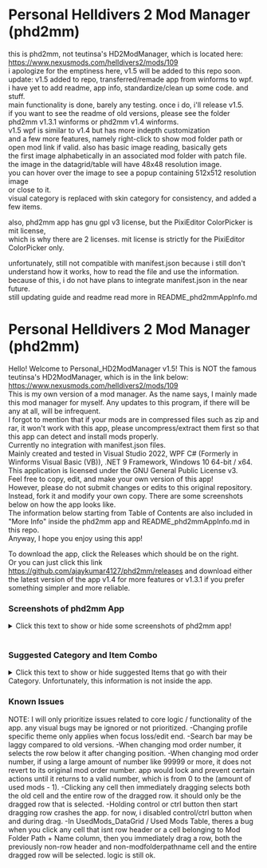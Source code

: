 # Personal Helldivers 2 Mod Manager (phd2mm)

this is phd2mm, not teutinsa's HD2ModManager, which is located here: <br>
https://www.nexusmods.com/helldivers2/mods/109 <br>
i apologize for the emptiness here, v1.5 will be added to this repo soon. <br>
update: v1.5 added to repo, transferred/remade app from winforms to wpf. <br>
  i have yet to add readme, app info, standardize/clean up some code. and stuff. <br>
  main functionality is done, barely any testing. once i do, i'll release v1.5. <br>
  if you want to see the readme of old versions, please see the folder <br>
  phd2mm v1.3.1 winforms or phd2mm v1.4 winforms. <br>
  v1.5 wpf is similar to v1.4 but has more indepth customization <br>
  and a few more features, namely right-click to show mod folder path or <br>
  open mod link if valid. also has basic image reading, basically gets <br>
  the first image alphabetically in an associated mod folder with patch file. <br>
  the image in the datagrid/table will have 48x48 resolution image. <br>
  you can hover over the image to see a popup containing 512x512 resolution image <br>
  or close to it. <br>
  visual category is replaced with skin category for consistency, and added a few items. <br>
  
  also, phd2mm app has gnu gpl v3 license, but the PixiEditor ColorPicker is mit license, <br>
  which is why there are 2 licenses. mit license is strictly for the PixiEditor ColorPicker only. <br>
  
  unfortunately, still not compatible with manifest.json because i still don't <br>
  understand how it works, how to read the file and use the information. <br>
  because of this, i do not have plans to integrate manifest.json in the near future. <br>
  still updating guide and readme
  read more in README_phd2mmAppInfo.md <br>


  # Personal Helldivers 2 Mod Manager (phd2mm)
Hello! Welcome to Personal_HD2ModManager v1.5!
This is NOT the famous teutinsa's HD2ModManager, which is in the link below: </br>
https://www.nexusmods.com/helldivers2/mods/109
</br>
This is my own version of a mod manager.
As the name says, I mainly made this mod manager for myself.
Any updates to this program, if there will be any at all, will be infrequent. </br>
I forgot to mention that if your mods are in compressed files such as zip and rar, it won't work with this app,
please uncompress/extract them first so that this app can detect and install mods properly. </br>
Currently no integration with manifest.json files. </br>
Mainly created and tested in Visual Studio 2022,
WPF C# (Formerly in Winforms Visual Basic (VB)), .NET 9 Framework, Windows 10 64-bit / x64. </br>
This application is licensed under the GNU General Public License v3. </br>
Feel free to copy, edit, and make your own version of this app! </br>
However, please do not submit changes or edits to this original repository. Instead, fork it and modify your own copy.
There are some screenshots below on how the app looks like. </br>
The information below starting from Table of Contents are also included in "More Info" inside the phd2mm app and README_phd2mmAppInfo.md in this repo. </br>
Anyway, I hope you enjoy using this app! </br>

To download the app, click the Releases which should be on the right. </br>
Or you can just click this link https://github.com/ajaykumar4127/phd2mm/releases and download either the latest version of the app v1.4 for more features
or v1.3.1 if you prefer something simpler and more reliable.

### Screenshots of phd2mm App
<details>
<summary> Click this text to show or hide some screenshots of phd2mm app!</summary>
  <details>
   <summary> phd2mm v1.4 </summary>
      
  Main Page of phd2mm </br>
  ![image](https://github.com/user-attachments/assets/417c753d-1b15-422a-9fac-cdaa4a95af5a) </br>
  Creating Profile </br>
  ![image](https://github.com/user-attachments/assets/eeba8e3a-0369-48b7-b9f4-12dad9ddf4ca) </br>
  All the Columns </br>
  ![image](https://github.com/user-attachments/assets/b36b06c1-80fc-4cfa-9fa3-623d0dc59954) </br>
  ![image](https://github.com/user-attachments/assets/83e68bae-7d73-46ac-9b30-062a95e098bd) </br>
  Hiding the Columns </br>
  ![image](https://github.com/user-attachments/assets/5dd20f46-c4b1-4cbd-bc34-0e0b311eada7) </br>
  ![image](https://github.com/user-attachments/assets/478fa8cc-2c7d-409c-8844-098ef15e80d9) </br>
  Selecting Item </br>
  ![image](https://github.com/user-attachments/assets/c51ad1f6-0719-4194-8bb3-b42466c1b229) </br>
  Selecting Category </br>
  ![image](https://github.com/user-attachments/assets/9cdeb868-d45e-45e8-b7e6-60903f5a0938) </br>
  Installing Mods </br>
  ![image](https://github.com/user-attachments/assets/abba2ad9-8e37-4cc3-8121-cef8ef6fc8ad) </br>
  ![image](https://github.com/user-attachments/assets/be4f5129-62f5-440f-9041-2d18a7a94f66) </br>
  ![image](https://github.com/user-attachments/assets/118927d5-9d21-404f-ac7d-cad24afe9d9b) </br>
  </br> 
  Searching for mod with either name, category, item, or description with "las" </br>
  ![image](https://github.com/user-attachments/assets/d919b2fc-4fb0-4625-8d3f-45f3774669c3)
  Settings and Mod Randomization Options </br>
  (Mod Randomization Options doesn't take mod conflict into account) </br>
  (Full Helldivers 2 data folder path is censored here, but is actually shown in the app) </br>
  ![image](https://github.com/user-attachments/assets/b47610ad-af07-4145-a7c7-72f05ec42485) </br>
  
  Themes Tab (NOTE: Due to WinForms limitations, some parts like borders and tabs cannot be colored) </br>
  ![image](https://github.com/user-attachments/assets/220dee9b-b852-4aa2-9096-e5b3ee5cf231) </br>
  Testing Profile-Specific Theme (Full image path is censored here, but is actually shown in the app) </br>
  ![image](https://github.com/user-attachments/assets/ced64943-1d1d-4b9d-9671-69334b1ccf16) </br>
  ![image](https://github.com/user-attachments/assets/bb15e951-3316-4f7e-a7b4-a0a43a3fb3cb) </br>
  ![image](https://github.com/user-attachments/assets/40576966-9647-40f0-84c9-6d54e986261d) </br>
  ![image](https://github.com/user-attachments/assets/e5985c5d-7164-4874-802e-850a99f3224e) </br>
  Testing Different Themes </br>
  Light Theme (phd2mm_light, can't be edited or deleted because it's 1 of 2 default themes) </br>
  ![image](https://github.com/user-attachments/assets/7dfacd7e-cc0c-4b49-9a0e-be7d2616599f) </br>
  ![image](https://github.com/user-attachments/assets/25793831-748b-4a34-9356-a19b969f6bf8) </br>
  Dark Theme (phd2mm_dark, can't be edited or deleted because it's 1 of 2 default themes) </br>
  ![image](https://github.com/user-attachments/assets/c6fa5d15-1e98-481d-b5e1-5ec8450038d7) </br>
  ![image](https://github.com/user-attachments/assets/ca1271fa-37ae-4a57-b934-8445dad2e34b) </br>
  Trepang2 Test Theme (trepang2, custom theme) </br>
  (Full image path is censored here, but is actually shown in the app) </br>
  ![image](https://github.com/user-attachments/assets/ecd54cc8-f811-4796-93d2-250000106934) </br>
  ![image](https://github.com/user-attachments/assets/a0377aa0-a84b-4d8f-ae1f-0ae87f83534d) </br>
  Helldiver Test Theme (helldiver_test, custom theme) </br>
  (Full image path is censored here, but is actually shown in the app) </br>
  ![image](https://github.com/user-attachments/assets/2a9d6211-e97e-4252-9957-cf89afcb05b1) </br>
  ![image](https://github.com/user-attachments/assets/7ab7f58a-e60c-4c80-88c8-c207e21cd5ad) </br>
  Test Theme (test1, custom theme) </br>
  WARNING: May damage your eyes, this theme is meant for testing more colors. </br>
  ![image](https://github.com/user-attachments/assets/6bac671a-723c-4cef-a72b-c129de60ffa6) </br>
  ![image](https://github.com/user-attachments/assets/dcdad62b-0828-4de4-a552-fe6154f39f19) </br>
  </details>
 
 <details>
  <summary> phd2mm v1.3.1 (Some images show v1.3, but it's similar to v1.3.1. Only big difference is Category column options is now limited to the Item column value.) </summary>
   
   Main Page of phd2mm </br>
   ![image](https://github.com/user-attachments/assets/159ce652-61d0-4f7e-9828-8e7b3d544909) </br>
   Creating Profile </br>
   ![image](https://github.com/user-attachments/assets/25df7729-2436-46e6-8023-084ea23a25dd) </br>
   Selecting Item </br>
   ![image](https://github.com/user-attachments/assets/b2e51ceb-859e-44c9-a225-46c1893fd09a) </br>
   Selecting Category </br>
   ![image](https://github.com/user-attachments/assets/a7689a06-3ba2-4378-ac8c-307481e68764) </br>
   Installing Mods </br>
   ![image](https://github.com/user-attachments/assets/0f4e23bd-ccc4-44ad-a3a3-1397b6ecdb80) </br>
   Toggling Dark Mode </br>
   ![image](https://github.com/user-attachments/assets/069396e8-acd9-415e-8e37-94bbc9f50c1d) </br>
   Searching for mod with either name, category, item, or description with "las" </br>
   ![image](https://github.com/user-attachments/assets/23e3e340-33a2-470d-9ec3-29ad24e41255) </br>
   Mod Randomization Options (doesn't take mod conflict into account) </br>
   ![image](https://github.com/user-attachments/assets/62521a36-d66b-4ac1-b361-0ae3e920d22f) </br>
  </details>
</details>

</br>

### Suggested Category and Item Combo

<details>
<summary> Click this text to show or hide suggested Items that go with their Category. Unfortunately, this information is not inside the app. </summary>
 You can also click some of the Category texts below to show or hide them, if they have arrows in their left.
 
  
   Armor Brawny Body, Armor Lean Body, Armor Both Bodies, and Helmet </br>
   -Every Helldiver Armor and Helmet. Also "Other" if you aren't sure or its missing in the app.
   -If the mod replaces both armor and helmet but are combined in the same files instead of being separate, then just
   put it in the Armor Brawny Body, Armor Lean Body, or Armor Both Bodies category depending on what armor
   body the mod replaces.
   -Also, it has to be its full name, for example, "DP-40 Hero of the Federation" and not just "Hero of the Federation".
   -For B-01 Tactical, its as follows: </br>
   -B-01 Tactical v1</br>
   -B-01 Tactical v2</br>
   -B-01 Tactical v3</br>
   -B-01 Tactical v4</br>

  <details>
   <summary> Audio</summary>
   Automaton Chant</br>
   Automaton Music</br>
   Death - Team</br>
   Death - Yours</br>
   Democracy Officer</br>
   Democracy Space Station</br>
   Descent</br>
   Eagle-1</br>
   Experimental Infusion</br>
   Extraction</br>
   Flag Raise</br>
   Hellbomb</br>
   Helldiver Voice 1</br>
   Helldiver Voice 2</br>
   Helldiver Voice 3</br>
   Helldiver Voice 4</br>
   ICBM</br>
   Illuminate Music</br>
   Mission Control</br>
   Music Pack</br>
   Other</br>
   Pelican-1</br>
   Stratagem Input</br>
   Ship<br>
   Ship Map Music</br>
   Ship Music</br>
   Ship PA System</br>
   Stim</br>
   Terminal</br>
   Terminid Music</br>
  </details>

  <details>
   <summary> Automaton Audio and Automaton Skin</summary>
   In short, all Automaton units only. Stuff like Automaton Music and Automaton Chants are in Audio category.<br>
   Annihilator Tank<br>  
   Assault Raider<br>  
   Barrager Tank<br>  
   Berserker<br>  
   Brawler<br>  
   Cannon Turret<br>  
   Commissar<br>  
   Conflagration Devastator<br>  
   Devastator<br>  
   Dropship<br>  
   Factory Strider<br>  
   Gunship<br>  
   Heavy Devastator<br>  
   Hulk<br>  
   Hulk Bruiser<br>  
   Hulk Firebomber<br>  
   Hulk Obliterator<br>  
   Hulk Scorcher<br>  
   Incendiary MG Devastator<br>  
   Incendiary Rocket Devastator<br>  
   Marauder<br>  
   MG Raider<br>  
   Other</br>
   Pyro Trooper<br>  
   Reinforced Scout Strider<br>  
   Rocket Devastator<br>  
   Rocket Raider<br>  
   Scout Strider<br>  
   Shredder Tank<br>  
   Trooper<br>   
  </details>

  Cape </br>
  -Every Helldiver Cape. Also "Other" if you aren't sure or its missing in the app.
  
  <details>
   <summary> Illuminate Audio and Illuminate Skin</summary>
   In short, all Illuminate units only. Stuff like Illuminate Music are in Audio category.<br>
   Elevated Overseer<br>
   Harvester<br>
   Other<br>
   Overseer<br>
   Voteless<br>
   Warp Ship<br>
   Watcher<br>
  </details>
  
   Other </br>
   -Other
  
   Player Card </br>
   -Every Player Card. Also "Other" if you aren't sure or its missing in the app.
   
   Stratagem Audio and Stratagem Skin </br>
   -Every Stratagem, including Stratagem Weapons and Backpacks such as MG-43 Machine Gun, FAF-14 Spear, and SH-32 Shield Generator Pack.
    Also "Other" if you aren't sure or its missing in the app.
   -Also, it has to be its full name, for example, "LAS-99 Quasar Cannon" and not just "Quasar" or "Quasar Cannon".
   
  <details>
   <summary> Terminid Audio and Terminid Skin</summary>
   In short, all Terminid units only. Stuff like Terminid Music are in Audio category.<br>
   Alpha Commander<br>
   Alpha Warrior<br>
   Bile Spewer<br>
   Bile Spitter<br>
   Bile Titan<br>
   Bile Warrior<br>
   Brood Commander<br>
   Charger Behemoth<br>
   Charger<br>
   Hive Guard<br>
   Hunter<br>
   Impaler<br>
   Nursing Spewer<br>
   Other<br>
   Predator Hunter<br>
   Predator Stalker<br>
   Pouncer<br>
   Scavenger<br>
   Shrieker<br>
   Spore Burst Hunter<br>
   Spore Burst Scavenger<br>
   Spore Burst Warrior<br>
   Spore Charger<br>
   Stalker<br>
   Warrior<br>
  </details>
  
  <details>
   <summary> Skin</summary>
   Democracy Officer<br>
   Democracy Space Station</br>
   Eagle-1<br>
   Icons<br>
   Loading Screen<br>
   Other<br>
   Pelican-1<br>
   Ship<br>
   Ship Interior<br>
   Title<br>
  </details>
  
  Weapon Audio and Weapon Skin </br>
   -Every non-Stratagem Weapon, including Grenades. Also "Other" if you aren't sure or its missing in the app.
</details>

### Known Issues
NOTE: I will only prioritize issues related to core logic / functionality of the app. any visual bugs may be ignored or not prioritized.
-Changing profile specific theme only applies when focus loss/edit end.
-Search bar may be laggy compared to old versions.
-When changing mod order number, it selects the row below it after changing position.
-When changing mod order number, if using a large amount of number like 99999 or more, it does not revert to its original mod order number.
app would lock and prevent certain actions until it returns to a valid number, which is from 0 to the (amount of used mods - 1).
-Clicking any cell then immediately dragging selects both the old cell and the entire row of the dragged row. it should only be the dragged row that is selected.
-Holding control or ctrl button then start dragging row crashes the app. for now, i disabled control/ctrl button when and during drag.
-In UsedMods_DataGrid / Used Mods Table, theres a bug when you click any cell that isnt row header or a cell belonging to Mod Folder Path + Name column,
then you immediately drag a row, both the previously non-row header and non-modfolderpathname cell and the entire dragged row will be selected. logic is still ok.
